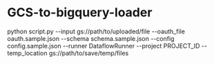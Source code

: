 # GCS-to-bigquery-loader
python script.py --input gs://path/to/uploaded/file --oauth_file oauth.sample.json --schema schema.sample.json --config config.sample.json --runner DataflowRunner --project PROJECT_ID --temp_location gs://path/to/save/temp/files
